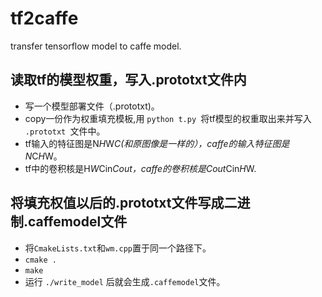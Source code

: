 # tf2caffe
transfer tensorflow model to caffe model.
## 读取tf的模型权重，写入.prototxt文件内
- 写一个模型部署文件（.prototxt)。
- copy一份作为权重填充模板,用 `python t.py `将tf模型的权重取出来并写入 `.prototxt `文件中。
- tf输入的特征图是N*H*W*C(和原图像是一样的），caffe的输入特征图是N*C*H*W。
- tf中的卷积核是H*W*Cin*Cout，caffe的卷积核是Cout*Cin*H*W.
## 将填充权值以后的.prototxt文件写成二进制.caffemodel文件
- 将`CmakeLists.txt`和`wm.cpp`置于同一个路径下。
- `cmake . `
- `make`
- 运行 `./write_model` 后就会生成`.caffemodel`文件。


